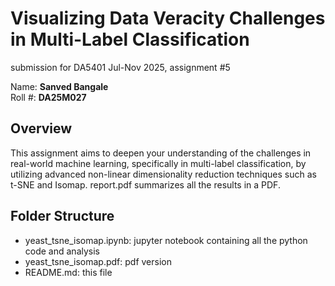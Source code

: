 # Visualizing Data Veracity Challenges in Multi-Label Classification

submission for DA5401 Jul-Nov 2025, assignment #5

Name: **Sanved Bangale** \
Roll #: **DA25M027**

## Overview

This assignment aims to deepen your understanding of the challenges in real-world machine 
learning, specifically in multi-label classification, by utilizing advanced non-linear dimensionality 
reduction techniques such as t-SNE and Isomap.
report.pdf summarizes all the results in a PDF.

## Folder Structure

- yeast_tsne_isomap.ipynb: jupyter notebook containing all the python code and analysis
- yeast_tsne_isomap.pdf: pdf version
- README.md: this file
